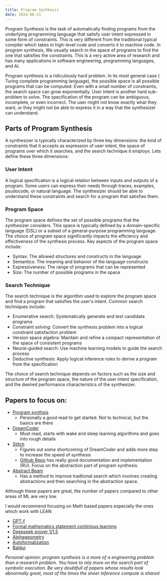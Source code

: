 ```yaml
---
title: Program Synthesis
date: 2024-06-21
---
```


Program Synthesis is the task of automatically finding programs from the underlying programming language that satisfy user intent expressed in some form of constraints. This is very different from the traditional typical compiler which takes in high-level code and converts it to machine code. In program synthesis, We usually search in the space of programs to find the one that satisfies the constraints. This is a very active area of research and has many applications in software engineering, programming languages, and AI.

Program synthesis is a ridiculously hard problem. In its most general case ( Turing complete programming language), the possible space is all possible programs that can be computed. Even with a small number of constraints, the search space can grow exponentially. User Intent is another hard sub-problem to solve. The specification of the program can be ambiguous, incomplete, or even incorrect. The user might not know exactly what they want, or they might not be able to express it in a way that the synthesizer can understand.

## Parts of Program Synthesis

A synthesizer is typically characterized by three key dimensions: the kind of constraints that it accepts as expression of user intent, the space of programs over which it searches, and the search technique it employs. Lets define these three dimensions:

### User Intent

A logical specification is a logical relation between inputs and outputs of a program. Some users can express their needs through traces, examples, psudocode, or natural language. The synthesizer should be able to understand these constraints and search for a program that satisfies them.

### Program Space

The program space defines the set of possible programs that the synthesizer considers. This space is typically defined by a domain-specific language (DSL) or a subset of a general-purpose programming language. The choice of program space significantly impacts the efficiency and effectiveness of the synthesis process.
Key aspects of the program space include:

* Syntax: The allowed structures and constructs in the language
* Semantics: The meaning and behavior of the language constructs
* Expressiveness: The range of programs that can be represented
* Size: The number of possible programs in the space

### Search Technique

The search technique is the algorithm used to explore the program space and find a program that satisfies the user's intent. Common search techniques include:

* Enumerative search: Systematically generate and test candidate programs
* Constraint solving: Convert the synthesis problem into a logical constraint satisfaction problem
* Version space algebra: Maintain and refine a compact representation of the space of consistent programs
* Neural-guided search: Use machine learning models to guide the search process
* Deductive synthesis: Apply logical inference rules to derive a program from the specification

The choice of search technique depends on factors such as the size and structure of the program space, the nature of the user intent specification, and the desired performance characteristics of the synthesizer.

## Papers to focus on:

* [Program synthsis](https://www.microsoft.com/en-us/research/wp-content/uploads/2017/10/program_synthesis_now.pdf)
  * Personally a good read to get started. Not to technical, but the basics are there
* [DreamCoder](https://arxiv.org/abs/2006.08381)
  * Must read, starts with wake and sleep learning algorithms and goes into rough details
* [Stitch](https://arxiv.org/abs/2211.16605)
  * Figures out some shortcoming of DreamCoder and adds more step to increase the speed of synthesis
  * [Github Repo](https://github.com/mlb2251/stitch/tree/main) has really good documentation and implementation (RU). Focus on the abstraction part of program synthesis.
* [Abstract Beam](https://arxiv.org/pdf/2405.17514) 
  * Has a method to improve tradtional search which involves creating abstractions and then searching in the abstraction space. 

Although these papers are great, the number of papers compared to other areas of ML are very low.

I would recommend focusing on Math based papers especially the ones which work with LEAN

* [GPT-f](https://arxiv.org/abs/2009.03393)
* [Formal mathematics statement continious learning](https://arxiv.org/abs/2202.01344)
* [Deepseek prover 1/1.5](https://github.com/deepseek-ai/DeepSeek-Prover-V1.5)
* [Alphageometry](https://www.nature.com/articles/s41586-023-06747-5)
* [Autoformalization](https://arxiv.org/abs/2205.12615)
* [Baldur](https://arxiv.org/pdf/2303.04910)

*Personal opinion: program synthesis is a more of a engineering problem than a research problem. You have to rely more on the search part of symbolic execution. Be very doubtfull of papers whose results look abnormally great, most of the times the sheer inference compute is shared*